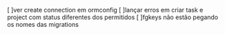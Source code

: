 [ ]ver create connection em ormconfig
[ ]lançar erros em criar task e project com status diferentes dos permitidos
[ ]fgkeys não estão pegando os nomes das migrations